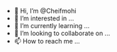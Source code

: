 - 👋 Hi, I’m @Cheifmohi
- 👀 I’m interested in ...
- 🌱 I’m currently learning ...
- 💞️ I’m looking to collaborate on ...
- 📫 How to reach me ...

<!---
Cheifmohi/Cheifmohi is a ✨ special ✨ repository because its `README.md` (this file) appears on your GitHub profile.
You can click the Preview link to take a look at your changes.
--->
